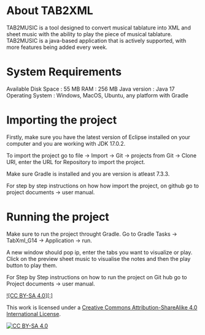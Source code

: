 # About TAB2XML

TAB2MUSIC is a tool designed to convert musical tablature into XML and sheet music with the ability to play the piece of musical tablature. TAB2MUSIC is a java-based application that is actively supported, with more features being added every week.

# System Requirements

Available Disk Space : 55 MB
RAM : 256 MB
Java version : Java 17
Operating System : Windows, MacOS, Ubuntu, any platform with Gradle

# Importing the project

Firstly, make sure you have the latest version of Eclipse installed on your computer and you are working with JDK 17.0.2.

To import the project go to file -> Import -> Git -> projects from Git -> Clone URI, enter the URL for Repository to import the project.

Make sure Gradle is installed and you are version is atleast 7.3.3.

For step by step instructions on how how import the project, on github go to project documents -> user manual.

# Running the project

Make sure to run the project throught Gradle. Go to Gradle Tasks -> TabXml_G14 -> Application -> run.

A new window should pop ip, enter the tabs you want to visualize or play. Click on the preview sheet music to visualise the notes and then the play button to play them.

For Step by Step instructions on how to run the project on Git hub go to Project documents -> user manual.



[![CC BY-SA 4.0][:]][cc-by-sa]

This work is licensed under a
[Creative Commons Attribution-ShareAlike 4.0 International License][cc-by-sa].

[![CC BY-SA 4.0][cc-by-sa-image]][cc-by-sa]

[cc-by-sa]: http://creativecommons.org/licenses/by-sa/4.0/
[cc-by-sa-image]: https://licensebuttons.net/l/by-sa/4.0/88x31.png
[cc-by-sa-shield]: https://img.shields.io/badge/License-CC%20BY--SA%204.0-lightgrey.svg
